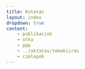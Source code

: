 ```yaml
---
title: Kutatás
layout: index
dropdown: true
content:
    - publikaciok
    - otka
    - ppp
    - ../oktatas/temakiiras
    - cimlapok
---
```


